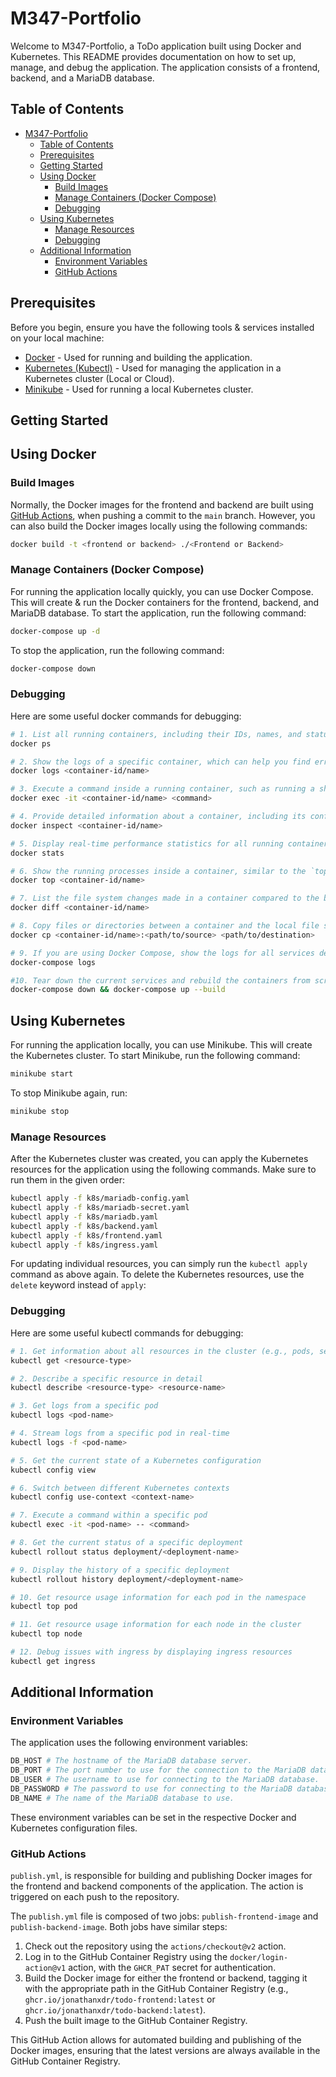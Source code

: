 # M347-Portfolio

Welcome to M347-Portfolio, a ToDo application built using Docker and Kubernetes. This README provides documentation on how to set up, manage, and debug the application. The application consists of a frontend, backend, and a MariaDB database.

## Table of Contents

- [M347-Portfolio](#m347-portfolio)
  - [Table of Contents](#table-of-contents)
  - [Prerequisites](#prerequisites)
  - [Getting Started](#getting-started)
  - [Using Docker](#using-docker)
    - [Build Images](#build-images)
    - [Manage Containers (Docker Compose)](#manage-containers-docker-compose)
    - [Debugging](#debugging)
  - [Using Kubernetes](#using-kubernetes)
    - [Manage Resources](#manage-resources)
    - [Debugging](#debugging-1)
  - [Additional Information](#additional-information)
    - [Environment Variables](#environment-variables)
    - [GitHub Actions](#github-actions)

## Prerequisites

Before you begin, ensure you have the following tools & services installed on your local machine:

- [Docker](https://docs.docker.com/get-docker/) - Used for running and building the application.
- [Kubernetes (Kubectl)](https://kubernetes.io/docs/tasks/tools/) - Used for managing the application in a Kubernetes cluster (Local or Cloud).
- [Minikube](https://minikube.sigs.k8s.io/docs/start/) - Used for running a local Kubernetes cluster.

## Getting Started

## Using Docker

### Build Images

Normally, the Docker images for the frontend and backend are built using [GitHub Actions](#github-actions), when pushing a commit to the `main` branch. However, you can also build the Docker images locally using the following commands:

```bash
docker build -t <frontend or backend> ./<Frontend or Backend>
```

### Manage Containers (Docker Compose)

For running the application locally quickly, you can use Docker Compose. This will create & run the Docker containers for the frontend, backend, and MariaDB database. To start the application, run the following command:

```bash
docker-compose up -d
```

To stop the application, run the following command:

```bash
docker-compose down
```

### Debugging

Here are some useful docker commands for debugging:

```bash
# 1. List all running containers, including their IDs, names, and statuses.
docker ps

# 2. Show the logs of a specific container, which can help you find error messages or trace the application's execution.
docker logs <container-id/name>

# 3. Execute a command inside a running container, such as running a shell (`/bin/bash` or `/bin/sh`) to investigate the container's file system and processes.
docker exec -it <container-id/name> <command>

# 4. Provide detailed information about a container, including its configuration, network settings, and mounted volumes.
docker inspect <container-id/name>

# 5. Display real-time performance statistics for all running containers, including CPU usage, memory consumption, and network I/O.
docker stats

# 6. Show the running processes inside a container, similar to the `top` command on Linux.
docker top <container-id/name>

# 7. List the file system changes made in a container compared to the base image.
docker diff <container-id/name>

# 8. Copy files or directories between a container and the local file system, which can be helpful for examining application data or configuration files.
docker cp <container-id/name>:<path/to/source> <path/to/destination>

# 9. If you are using Docker Compose, show the logs for all services defined in the `docker-compose.yml` file.
docker-compose logs

#10. Tear down the current services and rebuild the containers from scratch if you've made changes to your application's code or dependencies.
docker-compose down && docker-compose up --build
```

## Using Kubernetes

For running the application locally, you can use Minikube. This will create the Kubernetes cluster. To start Minikube, run the following command:

```bash
minikube start
```

To stop Minikube again, run:

```bash
minikube stop
```

### Manage Resources

After the Kubernetes cluster was created, you can apply the Kubernetes resources for the application using the following commands. Make sure to run them in the given order:

```bash
kubectl apply -f k8s/mariadb-config.yaml
kubectl apply -f k8s/mariadb-secret.yaml
kubectl apply -f k8s/mariadb.yaml
kubectl apply -f k8s/backend.yaml
kubectl apply -f k8s/frontend.yaml
kubectl apply -f k8s/ingress.yaml
```

For updating individual resources, you can simply run the `kubectl apply` command as above again. To delete the Kubernetes resources, use the `delete` keyword instead of `apply`:

### Debugging

Here are some useful kubectl commands for debugging:

```bash
# 1. Get information about all resources in the cluster (e.g., pods, services, deployments)
kubectl get <resource-type>

# 2. Describe a specific resource in detail
kubectl describe <resource-type> <resource-name>

# 3. Get logs from a specific pod
kubectl logs <pod-name>

# 4. Stream logs from a specific pod in real-time
kubectl logs -f <pod-name>

# 5. Get the current state of a Kubernetes configuration
kubectl config view

# 6. Switch between different Kubernetes contexts
kubectl config use-context <context-name>

# 7. Execute a command within a specific pod
kubectl exec -it <pod-name> -- <command>

# 8. Get the current status of a specific deployment
kubectl rollout status deployment/<deployment-name>

# 9. Display the history of a specific deployment
kubectl rollout history deployment/<deployment-name>

# 10. Get resource usage information for each pod in the namespace
kubectl top pod

# 11. Get resource usage information for each node in the cluster
kubectl top node

# 12. Debug issues with ingress by displaying ingress resources
kubectl get ingress

```

## Additional Information

### Environment Variables

The application uses the following environment variables:

```bash
DB_HOST # The hostname of the MariaDB database server.
DB_PORT # The port number to use for the connection to the MariaDB database server.
DB_USER # The username to use for connecting to the MariaDB database.
DB_PASSWORD # The password to use for connecting to the MariaDB database.
DB_NAME # The name of the MariaDB database to use.
```

These environment variables can be set in the respective Docker and Kubernetes configuration files.

### GitHub Actions

`publish.yml`, is responsible for building and publishing Docker images for the frontend and backend components of the application. The action is triggered on each push to the repository.

The `publish.yml` file is composed of two jobs: `publish-frontend-image` and `publish-backend-image`. Both jobs have similar steps:

1. Check out the repository using the `actions/checkout@v2` action.
2. Log in to the GitHub Container Registry using the `docker/login-action@v1` action, with the `GHCR_PAT` secret for authentication.
3. Build the Docker image for either the frontend or backend, tagging it with the appropriate path in the GitHub Container Registry (e.g., `ghcr.io/jonathanxdr/todo-frontend:latest` or `ghcr.io/jonathanxdr/todo-backend:latest`).
4. Push the built image to the GitHub Container Registry.

This GitHub Action allows for automated building and publishing of the Docker images, ensuring that the latest versions are always available in the GitHub Container Registry.

